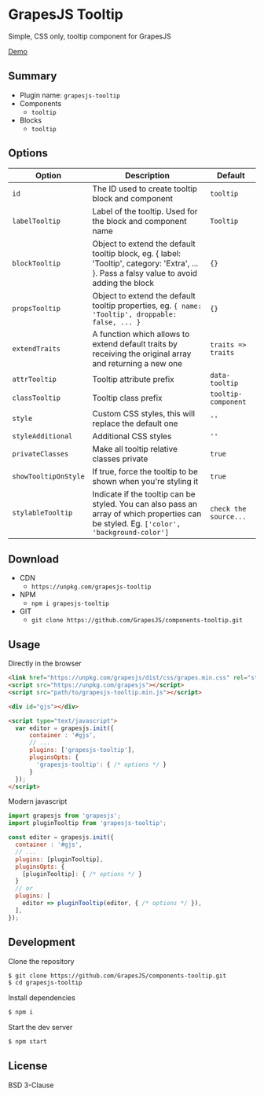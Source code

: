 # GrapesJS Tooltip


Simple, CSS only, tooltip component for GrapesJS

[Demo](https://grapesjs.com/demo.html)

## Summary

* Plugin name: `grapesjs-tooltip`
* Components
  * `tooltip`
* Blocks
  * `tooltip`





## Options

| Option | Description | Default |
|-|-|-
| `id` | The ID used to create tooltip block and component | `tooltip` |
| `labelTooltip` | Label of the tooltip. Used for the block and component name | `Tooltip` |
| `blockTooltip` | Object to extend the default tooltip block, eg. { label: 'Tooltip', category: 'Extra', ... }. Pass a falsy value to avoid adding the block | `{}` |
| `propsTooltip` | Object to extend the default tooltip properties, eg. `{ name: 'Tooltip', droppable: false, ... }` | `{}` |
| `extendTraits` | A function which allows to extend default traits by receiving the original array and returning a new one | `traits => traits` |
| `attrTooltip` | Tooltip attribute prefix | `data-tooltip` |
| `classTooltip` | Tooltip class prefix | `tooltip-component` |
| `style` | Custom CSS styles, this will replace the default one | `''` |
| `styleAdditional` | Additional CSS styles | `''` |
| `privateClasses` | Make all tooltip relative classes private | `true` |
| `showTooltipOnStyle` | If true, force the tooltip to be shown when you're styling it | `true` |
| `stylableTooltip` | Indicate if the tooltip can be styled. You can also pass an array of which properties can be styled. Eg. `['color', 'background-color']` | `check the source...` |





## Download

* CDN
  * `https://unpkg.com/grapesjs-tooltip`
* NPM
  * `npm i grapesjs-tooltip`
* GIT
  * `git clone https://github.com/GrapesJS/components-tooltip.git`





## Usage

Directly in the browser
```html
<link href="https://unpkg.com/grapesjs/dist/css/grapes.min.css" rel="stylesheet"/>
<script src="https://unpkg.com/grapesjs"></script>
<script src="path/to/grapesjs-tooltip.min.js"></script>

<div id="gjs"></div>

<script type="text/javascript">
  var editor = grapesjs.init({
      container : '#gjs',
      // ...
      plugins: ['grapesjs-tooltip'],
      pluginsOpts: {
        'grapesjs-tooltip': { /* options */ }
      }
  });
</script>
```

Modern javascript
```js
import grapesjs from 'grapesjs';
import pluginTooltip from 'grapesjs-tooltip';

const editor = grapesjs.init({
  container : '#gjs',
  // ...
  plugins: [pluginTooltip],
  pluginsOpts: {
    [pluginTooltip]: { /* options */ }
  }
  // or
  plugins: [
    editor => pluginTooltip(editor, { /* options */ }),
  ],
});
```





## Development

Clone the repository

```sh
$ git clone https://github.com/GrapesJS/components-tooltip.git
$ cd grapesjs-tooltip
```

Install dependencies

```sh
$ npm i
```

Start the dev server

```sh
$ npm start
```





## License

BSD 3-Clause
